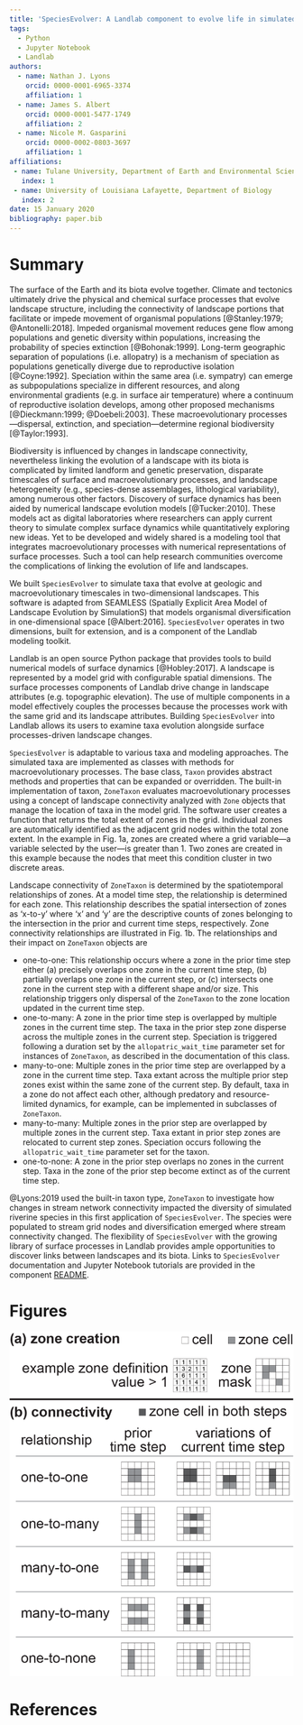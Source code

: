 ```yaml
---
title: 'SpeciesEvolver: A Landlab component to evolve life in simulated landscapes'
tags:
  - Python
  - Jupyter Notebook
  - Landlab
authors:
  - name: Nathan J. Lyons
    orcid: 0000-0001-6965-3374
    affiliation: 1
  - name: James S. Albert
    orcid: 0000-0001-5477-1749
    affiliation: 2
  - name: Nicole M. Gasparini
    orcid: 0000-0002-0803-3697
    affiliation: 1
affiliations:
 - name: Tulane University, Department of Earth and Environmental Sciences
   index: 1
 - name: University of Louisiana Lafayette, Department of Biology
   index: 2
date: 15 January 2020
bibliography: paper.bib
---
```


# Summary

The surface of the Earth and its biota evolve together. Climate and tectonics ultimately drive the physical and chemical surface processes that evolve landscape structure, including the connectivity of landscape portions that facilitate or impede movement of organismal populations [@Stanley:1979; @Antonelli:2018]. Impeded organismal movement reduces gene flow among populations and genetic diversity within populations, increasing the probability of species extinction [@Bohonak:1999]. Long-term geographic separation of populations (i.e. allopatry) is a mechanism of speciation as populations genetically diverge due to reproductive isolation [@Coyne:1992]. Speciation within the same area (i.e. sympatry) can emerge as subpopulations specialize in different resources, and along environmental gradients (e.g. in surface air temperature) where a continuum of reproductive isolation develops, among other proposed mechanisms [@Dieckmann:1999; @Doebeli:2003]. These macroevolutionary processes—dispersal, extinction, and speciation—determine regional biodiversity [@Taylor:1993].

Biodiversity is influenced by changes in landscape connectivity, nevertheless linking the evolution of a landscape with its biota is complicated by limited landform and genetic preservation, disparate timescales of surface and macroevolutionary processes, and landscape heterogeneity (e.g., species-dense assemblages, lithological variability), among numerous other factors. Discovery of surface dynamics has been aided by numerical landscape evolution models [@Tucker:2010]. These models act as digital laboratories where researchers can apply current theory to simulate complex surface dynamics while quantitatively exploring new ideas. Yet to be developed and widely shared is a modeling tool that integrates macroevolutionary processes with numerical representations of surface processes. Such a tool can help research communities overcome the complications of linking the evolution of life and landscapes.

We built ``SpeciesEvolver`` to simulate taxa that evolve at geologic and macroevolutionary timescales in two-dimensional landscapes. This software is adapted from SEAMLESS (Spatially Explicit Area Model of Landscape Evolution by SimulationS) that models organismal diversification in one-dimensional space [@Albert:2016]. ``SpeciesEvolver`` operates in two dimensions, built for extension, and is a component of the Landlab modeling toolkit.

Landlab is an open source Python package that provides tools to build numerical models of surface dynamics [@Hobley:2017]. A landscape is represented by a model grid with configurable spatial dimensions. The surface processes components of Landlab drive change in landscape attributes (e.g. topographic elevation). The use of multiple components in a model effectively couples the processes because the processes work with the same grid and its landscape attributes. Building ``SpeciesEvolver`` into Landlab allows its users to examine taxa evolution alongside surface processes-driven landscape changes.

``SpeciesEvolver`` is adaptable to various taxa and modeling approaches. The simulated taxa are implemented as classes with methods for macroevolutionary processes. The base class, ``Taxon`` provides abstract methods and properties that can be expanded or overridden. The built-in implementation of taxon, ``ZoneTaxon`` evaluates macroevolutionary processes using a concept of landscape connectivity analyzed with ``Zone`` objects that manage the location of taxa in the model grid. The software user creates a function that returns the total extent of zones in the grid. Individual zones are automatically identified as the adjacent grid nodes within the total zone extent. In the example in Fig. 1a, zones are created where a grid variable—a variable selected by the user—is greater than 1. Two zones are created in this example because the nodes that meet this condition cluster in two discrete areas.

Landscape connectivity of ``ZoneTaxon`` is determined by the spatiotemporal relationships of zones. At a model time step, the relationship is determined for each zone. This relationship describes the spatial intersection of zones as ‘x-to-y’ where ‘x’ and ‘y’ are the descriptive counts of zones belonging to the intersection in the prior and current time steps, respectively. Zone connectivity relationships are illustrated in Fig. 1b. The relationships and their impact on ``ZoneTaxon`` objects are

* one-to-one: This relationship occurs where a zone in the prior time step either (a) precisely overlaps one zone in the current time step, (b) partially overlaps one zone in the current step, or (c) intersects one zone in the current step with a different shape and/or size. This relationship triggers only dispersal of the ``ZoneTaxon`` to the zone location updated in the current time step.
* one-to-many: A zone in the prior time step is overlapped by multiple zones in the current time step. The taxa in the prior step zone disperse across the multiple zones in the current step. Speciation is triggered following a duration set by the ``allopatric_wait_time`` parameter set for instances of ``ZoneTaxon``, as described in the documentation of this class.
* many-to-one: Multiple zones in the prior time step are overlapped by a zone in the current time step. Taxa extant across the multiple prior step zones exist within the same zone of the current step. By default, taxa in a zone do not affect each other, although predatory and resource-limited dynamics, for example, can be implemented in subclasses of ``ZoneTaxon``.
* many-to-many: Multiple zones in the prior step are overlapped by multiple zones in the current step. Taxa extant in prior step zones are relocated to current step zones. Speciation occurs following the ``allopatric_wait_time`` parameter set for the taxon.
* one-to-none: A zone in the prior step overlaps no zones in the current step. Taxa in the zone of the prior step become extinct as of the current time step.

@Lyons:2019 used the built-in taxon type, ``ZoneTaxon`` to investigate how changes in stream network connectivity impacted the diversity of simulated riverine species in this first application of ``SpeciesEvolver``. The species were populated to stream grid nodes and diversification emerged where stream connectivity changed. The flexibility of ``SpeciesEvolver`` with the growing library of surface processes in Landlab provides ample opportunities to discover links between landscapes and its biota. Links to ``SpeciesEvolver`` documentation and Jupyter Notebook tutorials are provided in the component
[README](https://github.com/landlab/landlab/tree/master/landlab/components/species_evolution).

# Figures

![Schematics of zone creation and connectivity. Zone creation and connectivity types are explained in the text.](fig_zones.png)

# References
